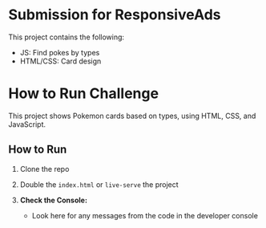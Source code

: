 # Submission for ResponsiveAds

This project contains the following:
- JS: Find pokes by types
- HTML/CSS: Card design

# How to Run Challenge

This project shows Pokemon cards based on types, using HTML, CSS, and JavaScript.

## How to Run

1.  Clone the repo

2. Double the `index.html` or `live-serve` the project

3.  **Check the Console:**
    -   Look here for any messages from the code in the developer console
